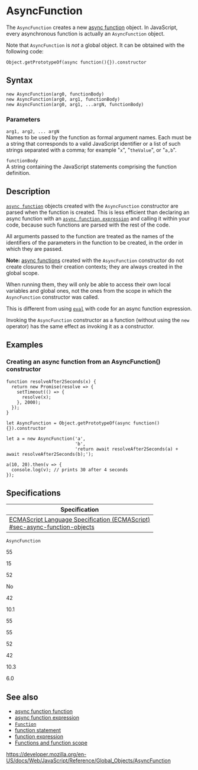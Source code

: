 # AsyncFunction

The `AsyncFunction` creates a new [async function](../statements/async_function) object. In JavaScript, every asynchronous function is actually an `AsyncFunction` object.

Note that `AsyncFunction` is _not_ a global object. It can be obtained with the following code:

    Object.getPrototypeOf(async function(){}).constructor

## Syntax

    new AsyncFunction(arg0, functionBody)
    new AsyncFunction(arg0, arg1, functionBody)
    new AsyncFunction(arg0, arg1, ...argN, functionBody)

### Parameters

`arg1, arg2, ... argN`  
Names to be used by the function as formal argument names. Each must be a string that corresponds to a valid JavaScript identifier or a list of such strings separated with a comma; for example "`x`", "`theValue`", or "`a,b`".

`functionBody`  
A string containing the JavaScript statements comprising the function definition.

## Description

[`async function`](../statements/async_function) objects created with the `AsyncFunction` constructor are parsed when the function is created. This is less efficient than declaring an async function with an [`async function expression`](../statements/async_function) and calling it within your code, because such functions are parsed with the rest of the code.

All arguments passed to the function are treated as the names of the identifiers of the parameters in the function to be created, in the order in which they are passed.

**Note:** [async functions](../statements/async_function) created with the `AsyncFunction` constructor do not create closures to their creation contexts; they are always created in the global scope.

When running them, they will only be able to access their own local variables and global ones, not the ones from the scope in which the `AsyncFunction` constructor was called.

This is different from using [`eval`](eval) with code for an async function expression.

Invoking the `AsyncFunction` constructor as a function (without using the `new` operator) has the same effect as invoking it as a constructor.

## Examples

### Creating an async function from an AsyncFunction() constructor

    function resolveAfter2Seconds(x) {
      return new Promise(resolve => {
        setTimeout(() => {
          resolve(x);
        }, 2000);
      });
    }

    let AsyncFunction = Object.getPrototypeOf(async function(){}).constructor

    let a = new AsyncFunction('a',
                              'b',
                              'return await resolveAfter2Seconds(a) + await resolveAfter2Seconds(b);');

    a(10, 20).then(v => {
      console.log(v); // prints 30 after 4 seconds
    });

## Specifications

<table><thead><tr class="header"><th>Specification</th></tr></thead><tbody><tr class="odd"><td><a href="https://tc39.es/ecma262/#sec-async-function-objects">ECMAScript Language Specification (ECMAScript)<br />
<span class="small">#sec-async-function-objects</span></a></td></tr></tbody></table>

`AsyncFunction`

55

15

52

No

42

10.1

55

55

52

42

10.3

6.0

## See also

-   [async function function](../statements/async_function)
-   [async function expression](../operators/async_function)
-   [`Function`](function)
-   [function statement](../statements/function)
-   [function expression](../operators/function)
-   [Functions and function scope](../functions)

<a href="https://developer.mozilla.org/en-US/docs/Web/JavaScript/Reference/Global_Objects/AsyncFunction" class="_attribution-link">https://developer.mozilla.org/en-US/docs/Web/JavaScript/Reference/Global_Objects/AsyncFunction</a>
